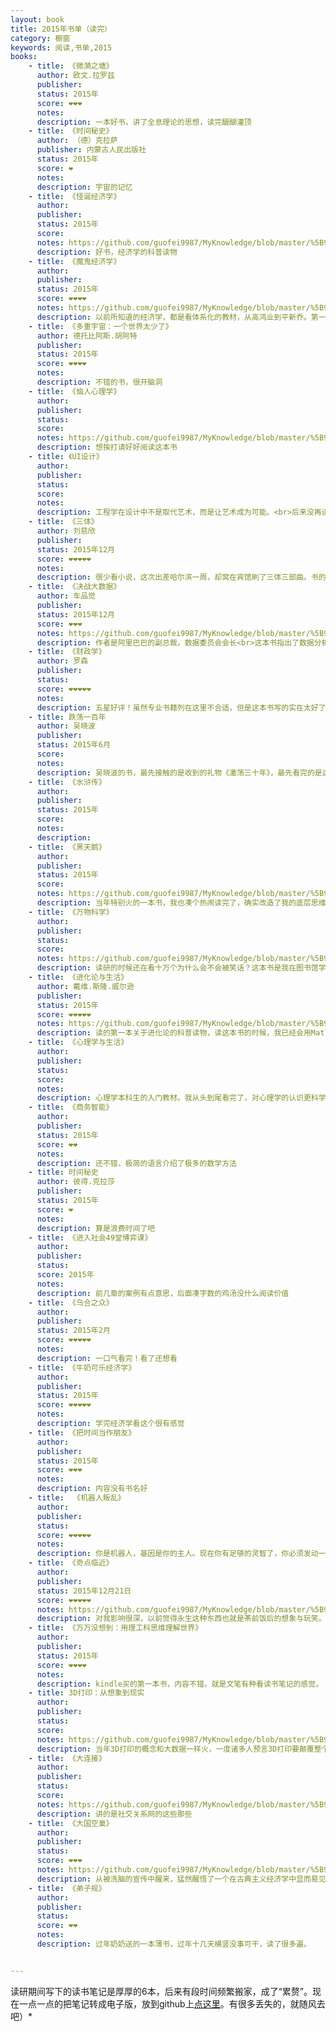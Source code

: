 ```yaml
---
layout: book
title: 2015年书单（读完）
category: 橱窗
keywords: 阅读,书单,2015
books:
    - title: 《微漪之塘》
      author: 欧文.拉罗兹
      publisher:
      status: 2015年
      score: ❤❤❤
      notes:
      description: 一本好书，讲了全息理论的思想，读完醍醐灌顶
    - title: 《时间秘史》
      author: （德）克拉萨
      publisher: 内蒙古人民出版社
      status: 2015年
      score: ❤
      notes:
      description: 宇宙的记忆
    - title: 《怪诞经济学》
      author:
      publisher:
      status: 2015年
      score:
      notes: https://github.com/guofei9987/MyKnowledge/blob/master/%5B9%5D%20%E8%AF%BB%E4%B9%A6/%5B9-5%5D%20%E7%A4%BE%E4%BC%9A%E7%BB%8F%E6%B5%8E%E5%AD%A6/2%E9%AD%94%E9%AC%BC%E7%BB%8F%E6%B5%8E%E5%AD%A6.md#怪诞经济学
      description: 好书，经济学的科普读物
    - title: 《魔鬼经济学》
      author:
      publisher:
      status: 2015年
      score: ❤❤❤❤
      notes: https://github.com/guofei9987/MyKnowledge/blob/master/%5B9%5D%20%E8%AF%BB%E4%B9%A6/%5B9-5%5D%20%E7%A4%BE%E4%BC%9A%E7%BB%8F%E6%B5%8E%E5%AD%A6/2%E9%AD%94%E9%AC%BC%E7%BB%8F%E6%B5%8E%E5%AD%A6.md#魔鬼经济学
      description: 以前所知道的经济学，都是看体系化的教材，从高鸿业到平新乔。第一次读经济学科普类图书，原来经济学还可以这么玩。
    - title: 《多重宇宙：一个世界太少了》
      author: 德托比阿斯.胡阿特
      publisher:
      status: 2015年
      score: ❤❤❤❤
      notes:
      description: 不错的书，很开脑洞
    - title: 《恼人心理学》
      author:
      publisher:
      status:
      score:
      notes: https://github.com/guofei9987/MyKnowledge/blob/master/%5B9%5D%20%E8%AF%BB%E4%B9%A6/%5B9-5%5D%20%E7%A4%BE%E4%BC%9A%E7%BB%8F%E6%B5%8E%E5%AD%A6/7%E5%BF%83%E7%90%86%E5%AD%A6.md#恼人心理学
      description: 想挨打请好好阅读这本书
    - title: 《UI设计》
      author:
      publisher:
      status:
      score:
      notes:
      description: 工程学在设计中不是取代艺术，而是让艺术成为可能。<br>后来没再读过UI艺术方面的书，也没从事类似职业。不过这本书给我拓宽了思维，让我知道了人类的一些行为模式。
    - title: 《三体》
      author: 刘慈欣
      publisher:
      status: 2015年12月
      score: ❤❤❤❤❤
      notes:
      description: 很少看小说，这次出差哈尔滨一周，却窝在宾馆刷了三体三部曲。书的质量毋庸置疑，原来小说也是可以有知识含量的。
    - title: 《决战大数据》
      author: 车品觉
      publisher:
      status: 2015年12月
      score: ❤❤❤
      notes: https://github.com/guofei9987/MyKnowledge/blob/master/%5B9%5D%20%E8%AF%BB%E4%B9%A6/%5B9-A%5D%20%E5%B0%8F%E8%AF%B4/%5B1%5D%20%E7%A7%91%E5%B9%BB/%E4%B8%89%E4%BD%93.md
      description: 作者是阿里巴巴的副总裁，数据委员会会长<br>这本书指出了数据分析经常犯的错误
    - title: 《财政学》
      author: 罗森
      publisher:
      status:
      score: ❤❤❤❤❤
      notes:
      description: 五星好评！虽然专业书籍列在这里不合适，但是这本书写的实在太好了，而且不需要任何基础便能读懂，强力推荐
    - title: 跌荡一百年
      author: 吴晓波
      publisher:
      status: 2015年6月
      score:
      notes:
      description: 吴晓波的书，最先接触的是收到的礼物《激荡三十年》，最先看完的是这本《跌荡一百年》，讲的是1870-1977这段历史。“所有权不明”，政治干涉商业，这是中国经济的两个噩梦，归根结底是一个噩梦。
    - title: 《水浒传》
      author:
      publisher:
      status: 2015年
      score:
      notes:
      description:
    - title: 《黑天鹅》
      author:
      publisher:
      status: 2015年
      score:
      notes: https://github.com/guofei9987/MyKnowledge/blob/master/%5B9%5D%20%E8%AF%BB%E4%B9%A6/%5B9-5%5D%20%E7%A4%BE%E4%BC%9A%E7%BB%8F%E6%B5%8E%E5%AD%A6/3%E7%A4%BE%E4%BC%9A%E5%AD%A6.md#黑天鹅
      description: 当年特别火的一本书，我也凑个热闹读完了，确实改造了我的底层思维，认识到人类看待问题时候的偏差。
    - title: 《万物科学》
      author:
      publisher:
      status:
      score:
      notes: https://github.com/guofei9987/MyKnowledge/blob/master/%5B9%5D%20%E8%AF%BB%E4%B9%A6/%5B9-6%5D%20%E7%A7%91%E6%8A%80/%E7%89%A9%E7%90%86%E7%A7%91%E5%AD%A6.md#万物科学
      description: 读研的时候还在看十万个为什么会不会被笑话？这本书是我在图书馆学到累时随手拿起的一本书，一口气读完，书是好书。
    - title: 《进化论与生活》
      author: 戴维.斯隆.威尔逊
      publisher:
      status: 2015年
      score: ❤❤❤❤❤
      notes: https://github.com/guofei9987/MyKnowledge/blob/master/%5B9%5D%20%E8%AF%BB%E4%B9%A6/%5B9-5%5D%20%E7%A4%BE%E4%BC%9A%E7%BB%8F%E6%B5%8E%E5%AD%A6/4%E8%BF%9B%E5%8C%96%E8%AE%BA.md#进化论与生活戴维斯隆威尔逊
      description: 读的第一本关于进化论的科普读物，读这本书的时候，我已经会用Matlab手写遗传算法了，所以特别有感觉。<br>进化论和经济学是我读研期间课外接触的最让我受益的两种思想。两种思想说成一句话，那就是不要浅度的思考问题，不要流于道德批判，要多问深层机理，例如为何会有杀婴现象，为何会有逆向选择等等。
    - title: 《心理学与生活》
      author:
      publisher:
      status:
      score:
      notes:
      description: 心理学本科生的入门教材。我从头到尾看完了，对心理学的认识更科学了。大概我想读的书更偏向行为心理学之类吧。
    - title: 《商务智能》
      author:
      publisher:
      status: 2015年
      score: ❤❤
      notes:
      description: 还不错，极简的语言介绍了极多的数学方法
    - title: 时间秘史
      author: 彼得.克拉莎
      publisher:
      status: 2015年
      score: ❤
      notes:
      description: 算是浪费时间了吧
    - title: 《进入社会49堂博弈课》
      author:
      publisher:
      status:
      score: 2015年
      notes:
      description: 前几章的案例有点意思，后面凑字数的鸡汤没什么阅读价值
    - title: 《乌合之众》
      author:
      publisher:
      status: 2015年2月
      score: ❤❤❤❤❤
      notes:
      description: 一口气看完！看了还想看
    - title: 《牛奶可乐经济学》
      author:
      publisher:
      status: 2015年
      score: ❤❤❤❤❤
      notes:
      description: 学完经济学看这个很有感觉
    - title: 《把时间当作朋友》
      author:
      publisher:
      status: 2015年
      score: ❤❤❤
      notes:
      description: 内容没有书名好
    - title:  《机器人叛乱》
      author:
      publisher:
      status:
      score: ❤❤❤❤❤
      notes:
      description: 你是机器人，基因是你的主人。现在你有足够的灵智了，你必须发动一场叛乱，这是人类历史上第一次，你可以做自己的主人。
    - title: 《奇点临近》
      author:
      publisher:
      status: 2015年12月21日
      score: ❤❤❤❤❤
      notes: https://github.com/guofei9987/MyKnowledge/blob/master/%5B9%5D%20%E8%AF%BB%E4%B9%A6/%5B9-6%5D%20%E7%A7%91%E6%8A%80/%E5%A5%87%E7%82%B9%E4%B8%B4%E8%BF%91.md#奇点临近
      description: 对我影响很深，以前觉得永生这种东西也就是茶前饭后的想象与玩笑。看完这本书后，我对这种事情的态度成严肃了
    - title: 《万万没想到：用理工科思维理解世界》
      author:
      publisher:
      status: 2015年
      score: ❤❤❤❤
      notes:
      description: kindle买的第一本书，内容不错，就是文笔有种看读书笔记的感觉。
    - title: 3D打印：从想象到现实
      author:
      publisher:
      status:
      score:
      notes: https://github.com/guofei9987/MyKnowledge/blob/master/%5B9%5D%20%E8%AF%BB%E4%B9%A6/%5B9-6%5D%20%E7%A7%91%E6%8A%80/%E4%BA%92%E8%81%94%E7%BD%91%E6%97%B6%E4%BB%A3.md#3d打印从想象到现实
      description: 当年3D打印的概念和大数据一样火，一度诸多人预言3D打印要颠覆整个制造业，如今看来一般一般。原因是成本域值至今未被突破。
    - title: 《大连接》
      author:
      publisher:
      status:
      score:
      notes: https://github.com/guofei9987/MyKnowledge/blob/master/%5B9%5D%20%E8%AF%BB%E4%B9%A6/%5B9-6%5D%20%E7%A7%91%E6%8A%80/%E4%BA%92%E8%81%94%E7%BD%91%E6%97%B6%E4%BB%A3.md#大连接
      description: 讲的是社交关系网的这些那些
    - title: 《大国空巢》
      author:
      publisher:
      status:
      score: ❤❤❤
      notes: https://github.com/guofei9987/MyKnowledge/blob/master/%5B9%5D%20%E8%AF%BB%E4%B9%A6/%5B9-5%5D%20%E7%A4%BE%E4%BC%9A%E7%BB%8F%E6%B5%8E%E5%AD%A6/5%E4%BA%BA%E5%8F%A3%E5%AD%A6.md#大国空巢
      description: 从被洗脑的宣传中醒来，猛然醒悟了一个在古典主义经济学中显而易见的结论：人口从来都不是负担。这本书出版两年后，当局开始讨论计划生育是否必要的问题。值得一提，书末流于阴谋主义，迎合了一些浅度思考者，使得逻辑性大打折扣，给整本书减分不少。
    - title: 《弟子规》
      author:
      publisher:
      status:
      score: ❤❤
      notes:
      description: 过年奶奶送的一本薄书，过年十几天横竖没事可干，读了很多遍。


---
```

读研期间写下的读书笔记是厚厚的6本，后来有段时间频繁搬家，成了“累赘”。现在一点一点的把笔记转成电子版，放到github上[点这里](https://github.com/guofei9987/MyKnowledge/tree/master/%5B9%5D%20%E8%AF%BB%E4%B9%A6)。有很多丢失的，就随风去吧）*
